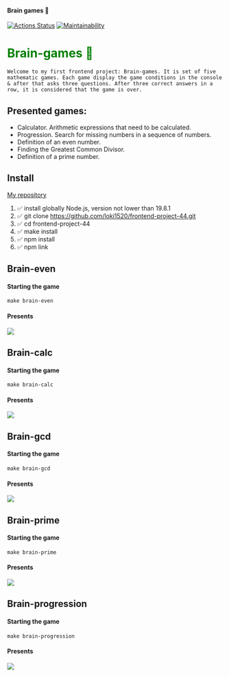 #### Brain games 💭

[![Actions Status](https://github.com/loki1520/frontend-project-44/workflows/hexlet-check/badge.svg)](https://github.com/loki1520/frontend-project-44/actions)
[![Maintainability](https://api.codeclimate.com/v1/badges/6067a601ae85a130218a/maintainability)](https://codeclimate.com/github/loki1520/frontend-project-44/maintainability)

<h1 style='color:green'>Brain-games 🙇</h1>

`Welcome to my first frontend project: Brain-games. It is set of five mathematic games. Each game display the game conditions in the console & after that asks three questions. After three correct answers in a row, it is considered that the game is over.`


## Presented games:

* Calculator. Arithmetic expressions that need to be calculated.
* Progression. Search for missing numbers in a sequence of numbers.
* Definition of an even number.
* Finding the Greatest Common Divisor.
* Definition of a prime number.

## Install

[My repository](https://github.com/loki1520/frontend-project-44) 

1. ✅ install globally Node.js, version not lower than 19.8.1
2. ✅ git clone https://github.com/loki1520/frontend-project-44.git
3. ✅ cd frontend-project-44
4. ✅ make install
5. ✅ npm install
6. ✅ npm link


## Brain-even

#### Starting the game
```
make brain-even
```
#### Presents
<a href="https://asciinema.org/a/571654" target="_blank"><img src="https://asciinema.org/a/571654.svg" /></a>

## Brain-calc
#### Starting the game
```
make brain-calc
```
#### Presents
<a href="https://asciinema.org/a/nf1ObHFfDMtLgoXxyDofFEE5n" target="_blank"><img src="https://asciinema.org/a/nf1ObHFfDMtLgoXxyDofFEE5n.svg" /></a>

## Brain-gcd
#### Starting the game
```
make brain-gcd
```
#### Presents

<a href="https://asciinema.org/a/jEThWNPETg07WWsOyFxgXOEAt" target="_blank"><img src="https://asciinema.org/a/jEThWNPETg07WWsOyFxgXOEAt.svg" /></a>

## Brain-prime
#### Starting the game
```
make brain-prime
```
#### Presents
<a href="https://asciinema.org/a/ML5ysLDHpojicpvbLsQrweYZ4" target="_blank"><img src="https://asciinema.org/a/ML5ysLDHpojicpvbLsQrweYZ4.svg" /></a>

## Brain-progression
#### Starting the game
```
make brain-progression
```
#### Presents
<a href="https://asciinema.org/a/seIlQYyd0Z8gl57V5AeQmbRPX" target="_blank"><img src="https://asciinema.org/a/seIlQYyd0Z8gl57V5AeQmbRPX.svg" /></a>

